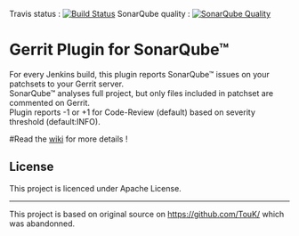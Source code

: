 Travis status : [![Build Status](https://travis-ci.org/tech-advantage/sonar-gerrit-plugin.svg?branch=master)](https://travis-ci.org/tech-advantage/sonar-gerrit-plugin)
SonarQube quality : [![SonarQube Quality](https://sonarcloud.io/api/project_badges/measure?project=fr.techad%3Asonar-gerrit-plugin&metric=alert_status)](https://sonarcloud.io/dashboard?id=fr.techad%3Asonar-gerrit-plugin)

Gerrit Plugin for SonarQube™
============================

For every Jenkins build, this plugin reports SonarQube™ issues on your patchsets to your Gerrit server.  
SonarQube™ analyses full project, but only files included in patchset are commented on Gerrit.  
Plugin reports -1 or +1 for Code-Review (default) based on severity threshold (default:INFO).

#Read the [wiki](https://github.com/tech-advantage/sonar-gerrit-plugin/wiki) for more details !

License
-------

This project is licenced under Apache License.

----  
This project is based on original source on https://github.com/TouK/ which was abandonned.

